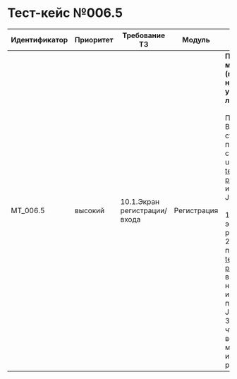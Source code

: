 # Тест-кейс №006.5


| Идентификатор | Приоритет |  Требование ТЗ  | Модуль | Шаги тест-кейса | Ожидаемый результат |
| ------ | ------ | ------ | ------ | ------ | ------ |
|     MT\_006.5    |  высокий  | 10.1\.Экран регистрации/входа | Регистрация | **Проверка метода (registration не уникальный логин).** <br><br>   Предусловие: В базе данных существует пользователь с никнеймом user логином test-pochta@mail.ru и паролем Jsiek1325!<br><br> 1\.Открыть экран регистрации. <br>2\. Ввести в поле логин test-pochta@mail.ru в поле никнейм user и в поле пароль Jsiek1325!. <br>3\. Проверить что возвращает метод используя postman| Запрос успешен. Сервер ответил как требуется.  Возвращается ошибка 1001 Is it unique login?|

 

